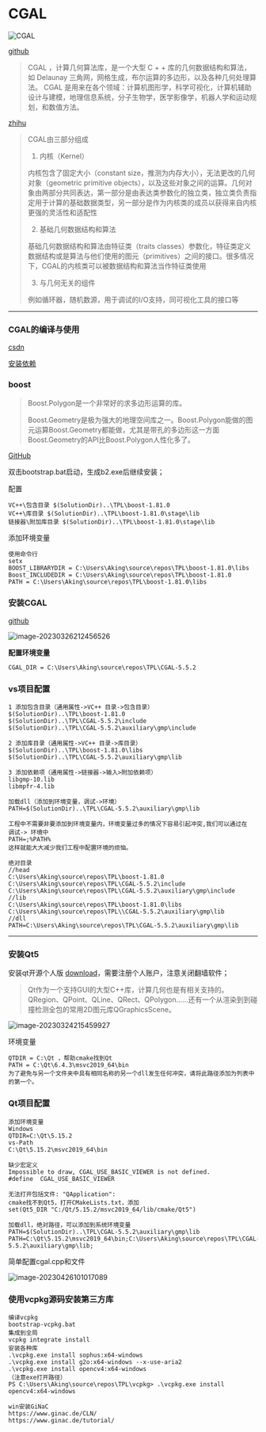 

# CGAL

![CGAL](https://github.com/CGAL/cgal/raw/master/Installation/doc_html/images/cgal_2013_grey.png)

[github](https://github.com/CGAL/cgal)

> CGAL ，计算几何算法库，是一个大型 C + + 库的几何数据结构和算法，如 Delaunay 三角网，网格生成，布尔运算的多边形，以及各种几何处理算法。 CGAL 是用来在各个领域：计算机图形学，科学可视化，计算机辅助设计与建模，地理信息系统，分子生物学，医学影像学，机器人学和运动规划，和数值方法。
>



[zhihu](https://zhuanlan.zhihu.com/p/579168502)

> CGAL由三部分组成
>
> 1. 内核（Kernel）
>
> 内核包含了固定大小（constant size，推测为内存大小），无法更改的几何对象（geometric primitive objects），以及这些对象之间的运算。几何对象由两部分共同表达，第一部分是由表达类参数化的独立类，独立类负责指定用于计算的基础数据类型，另一部分是作为内核类的成员以获得来自内核更强的灵活性和适配性
>
> 2. 基础几何数据结构和算法
>
> 基础几何数据结构和算法由特征类（traits classes）参数化，特征类定义数据结构或是算法与他们使用的图元（primitives）之间的接口。很多情况下，CGAL的内核类可以被数据结构和算法当作特征类使用
>
> 3. 与几何无关的组件
>
> 例如循环器，随机数源，用于调试的I/O支持，同可视化工具的接口等
>





---

### CGAL的编译与使用

[csdn](https://blog.csdn.net/summer_dew/article/details/107811371)

[安装依赖](https://blog.csdn.net/qq_39784672/article/details/125839069) 

### boost

> Boost.Polygon是一个非常好的求多边形运算的库。
>
> Boost.Geometry是极为强大的地理空间库之一。Boost.Polygon能做的图元运算Boost.Geometry都能做，尤其是带孔的多边形这一方面Boost.Geometry的API比Boost.Polygon人性化多了。
>

[GitHub](https://github.com/boostorg/boost/releases/tag/boost-1.81.0)

双击bootstrap.bat启动，生成b2.exe后继续安装；

配置

```
VC++\包含目录 $(SolutionDir)..\TPL\boost-1.81.0
VC++\库目录 $(SolutionDir)..\TPL\boost-1.81.0\stage\lib
链接器\附加库目录 $(SolutionDir)..\TPL\boost-1.81.0\stage\lib
```

添加环境变量

```
使用命令行
setx 
BOOST_LIBRARYDIR = C:\Users\Aking\source\repos\TPL\boost-1.81.0\libs
Boost_INCLUDEDIR = C:\Users\Aking\source\repos\TPL\boost-1.81.0
PATH = C:\Users\Aking\source\repos\TPL\boost-1.81.0\libs
```



### 安装CGAL

[github](https://github.com/CGAL/cgal/releases)

![image-20230326212456526](https://raw.githubusercontent.com/akingse/my-picbed/main/x1e4/image-20230326212456526.png)

**配置环境变量**

```
CGAL_DIR = C:\Users\Aking\source\repos\TPL\CGAL-5.5.2
```



### vs项目配置

```shell
1 添加包含目录（通用属性->VC++ 目录->包含目录）
$(SolutionDir)..\TPL\boost-1.81.0
$(SolutionDir)..\TPL\CGAL-5.5.2\include
$(SolutionDir)..\TPL\CGAL-5.5.2\auxiliary\gmp\include

2 添加库目录（通用属性->VC++ 目录->库目录）
$(SolutionDir)..\TPL\boost-1.81.0\libs
$(SolutionDir)..\TPL\CGAL-5.5.2\auxiliary\gmp\lib

3 添加依赖项（通用属性->链接器->输入>附加依赖项）
libgmp-10.lib
libmpfr-4.lib

加载dll（添加到环境变量，调试->环境）
PATH=$(SolutionDir)..\TPL\CGAL-5.5.2\auxiliary\gmp\lib

工程中不需要非要添加到环境变量内，环境变量过多的情况下容易引起冲突,我们可以通过在
调试-> 环境中
PATH=;%PATH%
这样就能大大减少我们工程中配置环境的烦恼。

绝对目录
//head
C:\Users\Aking\source\repos\TPL\boost-1.81.0
C:\Users\Aking\source\repos\TPL\CGAL-5.5.2\include
C:\Users\Aking\source\repos\TPL\CGAL-5.5.2\auxiliary\gmp\include
//lib
C:\Users\Aking\source\repos\TPL\boost-1.81.0\libs
C:\Users\Aking\source\repos\TPL\\CGAL-5.5.2\auxiliary\gmp\lib
//dll
PATH=C:\Users\Aking\source\repos\TPL\CGAL-5.5.2\auxiliary\gmp\lib
```



---

### 安装Qt5

安装qt开源个人版 [download](https://www.qt.io/download-thank-you)，需要注册个人账户，注意关闭翻墙软件；

> Qt作为一个支持GUI的大型C++库，计算几何也是有相关支持的。QRegion、QPoint、QLine、QRect、QPolygon……还有一个从渲染到到碰撞检测全包的常用2D图元库QGraphicsScene。

![image-20230324215459927](https://raw.githubusercontent.com/akingse/my-picbed/main/image-20230324215459927.png)

环境变量

```
QTDIR = C:\Qt ，帮助cmake找到Qt
PATH = C:\Qt\6.4.3\msvc2019_64\bin
为了避免与另一个文件夹中具有相同名称的另一个dll发生任何冲突，请将此路径添加为列表中的第一个。
```



### Qt项目配置

```shell
添加环境变量
Windows
QTDIR=C:\Qt\5.15.2
vs-Path
C:\Qt\5.15.2\msvc2019_64\bin

缺少宏定义
Impossible to draw, CGAL_USE_BASIC_VIEWER is not defined.
#define  CGAL_USE_BASIC_VIEWER

无法打开包括文件: "QApplication":
cmake找不到Qt5，打开CMakeLists.txt，添加
set(Qt5_DIR "C:/Qt/5.15.2/msvc2019_64/lib/cmake/Qt5")

加载dll，绝对路径，可以添加到系统环境变量
PATH=$(SolutionDir)..\TPL\CGAL-5.5.2\auxiliary\gmp\lib
PATH=C:\Qt\5.15.2\msvc2019_64\bin;C:\Users\Aking\source\repos\TPL\CGAL-5.5.2\auxiliary\gmp\lib;

```



简单配置cgal.cpp和文件

![image-20230426101017089](https://raw.githubusercontent.com/akingse/my-picbed/main/x1e4/image-20230426101017089.png)







### 使用vcpkg源码安装第三方库

```shell
编译vcpkg
bootstrap-vcpkg.bat
集成到全局
vcpkg integrate install
安装各种库
.\vcpkg.exe install sophus:x64-windows
.\vcpkg.exe install g2o:x64-windows --x-use-aria2
.\vcpkg.exe install opencv4:x64-windows
（注意exe打开路径）
PS C:\Users\Aking\source\repos\TPL\vcpkg> .\vcpkg.exe install opencv4:x64-windows

```



```
win安装GiNaC
https://www.ginac.de/CLN/
https://www.ginac.de/tutorial/
```

